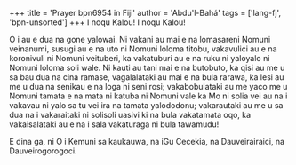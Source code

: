+++
title = 'Prayer bpn6954 in Fiji'
author = 'Abdu'l-Bahá'
tags = ['lang-fj', 'bpn-unsorted']
+++
I noqu Kalou! I noqu Kalou!

O i au e dua na gone yalowai. Ni vakani au mai e na lomasareni Nomuni veinanumi, susugi au e na uto ni Nomuni loloma titobu, vakavulici au e na koronivuli ni Nomuni veituberi, ka vakatuburi au e na ruku ni yaloyalo ni Nomuni loloma soli wale. Ni kauti au tani mai e na butobuto, ka qisi au me u sa bau dua na cina ramase, vagalalataki au mai e na bula rarawa, ka lesi au me u dua na senikau e na loga ni seni rosi; vakabobulataki au me yaco me u Nomuni tamata e na mata ni katuba ni Nomuni vale ka Mo ni solia vei au na i vakavau ni yalo sa tu vei ira na tamata yalododonu; vakarautaki au me u sa dua na i vakaraitaki ni solisoli uasivi ki na bula vakatamata oqo, ka vakaisalataki au e na i sala vakaturaga ni bula tawamudu!

E dina ga, ni O i Kemuni sa kaukauwa, na iGu Cecekia, na Dauveirairaici, na Dauveirogorogoci.
